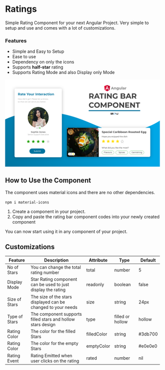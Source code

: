 # Ratings

Simple Rating Component for your next Angular Project. Very simple to setup and use and comes with a lot of customizations.

### Features

- Simple and Easy to Setup
- Ease to use
- Dependency on only the icons
- Supports **half-star** rating
- Supports Rating Mode and also Display only Mode

![User Ratings Card](https://raw.githubusercontent.com/adisreyaj/angular-star-rating/master/src/assets/rating.png)

## How to Use the Component

The component uses material icons and there are no other dependencies.

`npm i material-icons`

1. Create a component in your project.
1. Copy and paste the rating bar component codes into your newly created component

You can now start using it in any component of your project.

## Customizations

| Feature       | Description                                                  | Attribute   | Type             | Default |
| ------------- | ------------------------------------------------------------ | ----------- | ---------------- | ------- |
| No of Stars   | You can change the total rating number                       | total       | number           | 5       |
| Display Mode  | Star Rating component can be used to just display the rating | readonly    | boolean          | false   |
| Size of Stars | The size of the stars displayed can be changed to your needs | size        | string           | 24px    |
| Type of Stars | The component supports filled stars and hollow stars design  | type        | filled or hollow | hollow  |
| Rating Color  | The color for the filled Stars                               | filledColor | string           | #3db700 |
| Rating Color  | The color for the empty Stars                                | emptyColor  | string           | #e0e0e0 |
| Rating Event  | Rating Emitted when user clicks on the rating                | rated       | number           | nil     |
